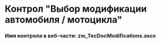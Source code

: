 ﻿---
description: 2.4.11.0
---
# Контрол "Выбор модификации автомобиля / мотоцикла"
### Имя контрола в веб-части: zw_TecDocModifications.ascx

